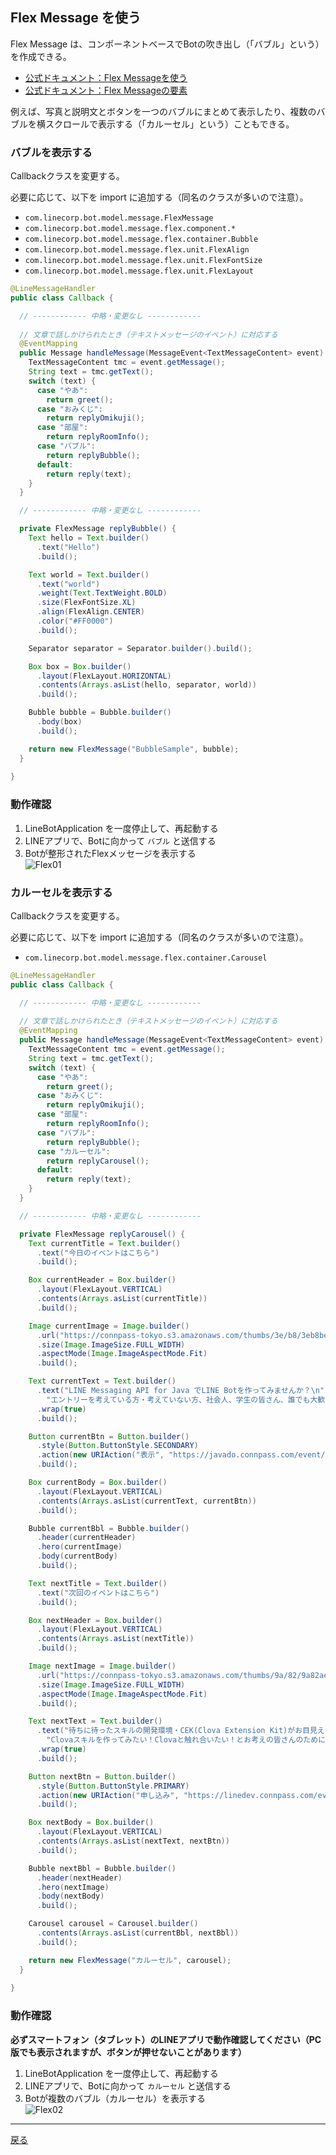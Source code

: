 ## Flex Message を使う

Flex Message は、コンポーネントベースでBotの吹き出し（「バブル」という）を作成できる。

- [公式ドキュメント：Flex Messageを使う](https://developers.line.me/ja/docs/messaging-api/using-flex-messages/)
- [公式ドキュメント：Flex Messageの要素](https://developers.line.me/ja/docs/messaging-api/flex-message-elements/)

例えば、写真と説明文とボタンを一つのバブルにまとめて表示したり、複数のバブルを横スクロールで表示する（「カルーセル」という）こともできる。

### バブルを表示する

Callbackクラスを変更する。

必要に応じて、以下を import に追加する（同名のクラスが多いので注意）。

- `com.linecorp.bot.model.message.FlexMessage`
- `com.linecorp.bot.model.message.flex.component.*`
- `com.linecorp.bot.model.message.flex.container.Bubble`
- `com.linecorp.bot.model.message.flex.unit.FlexAlign`
- `com.linecorp.bot.model.message.flex.unit.FlexFontSize`
- `com.linecorp.bot.model.message.flex.unit.FlexLayout`

```java  
@LineMessageHandler
public class Callback {

  // ------------ 中略・変更なし ------------
  
  // 文章で話しかけられたとき（テキストメッセージのイベント）に対応する
  @EventMapping
  public Message handleMessage(MessageEvent<TextMessageContent> event) {
    TextMessageContent tmc = event.getMessage();
    String text = tmc.getText();
    switch (text) {
      case "やあ":
        return greet();
      case "おみくじ":
        return replyOmikuji();
      case "部屋":
        return replyRoomInfo();
      case "バブル":
        return replyBubble();
      default:
        return reply(text);
    }
  }

  // ------------ 中略・変更なし ------------ 

  private FlexMessage replyBubble() {
    Text hello = Text.builder()
      .text("Hello")
      .build();

    Text world = Text.builder()
      .text("world")
      .weight(Text.TextWeight.BOLD)
      .size(FlexFontSize.XL)
      .align(FlexAlign.CENTER)
      .color("#FF0000")
      .build();

    Separator separator = Separator.builder().build();

    Box box = Box.builder()
      .layout(FlexLayout.HORIZONTAL)
      .contents(Arrays.asList(hello, separator, world))
      .build();

    Bubble bubble = Bubble.builder()
      .body(box)
      .build();

    return new FlexMessage("BubbleSample", bubble);
  }
  
}
```

### 動作確認

1. LineBotApplication を一度停止して、再起動する
2. LINEアプリで、Botに向かって `バブル` と送信する
3. Botが整形されたFlexメッセージを表示する<br>![Flex01](Flex01.png)

### カルーセルを表示する

Callbackクラスを変更する。

必要に応じて、以下を import に追加する（同名のクラスが多いので注意）。

- `com.linecorp.bot.model.message.flex.container.Carousel`

```java
@LineMessageHandler
public class Callback {

  // ------------ 中略・変更なし ------------
  
  // 文章で話しかけられたとき（テキストメッセージのイベント）に対応する
  @EventMapping
  public Message handleMessage(MessageEvent<TextMessageContent> event) {
    TextMessageContent tmc = event.getMessage();
    String text = tmc.getText();
    switch (text) {
      case "やあ":
        return greet();
      case "おみくじ":
        return replyOmikuji();
      case "部屋":
        return replyRoomInfo();
      case "バブル":
        return replyBubble();
      case "カルーセル":
        return replyCarousel();
      default:
        return reply(text);
    }
  }

  // ------------ 中略・変更なし ------------ 

  private FlexMessage replyCarousel() {
    Text currentTitle = Text.builder()
      .text("今日のイベントはこちら")
      .build();

    Box currentHeader = Box.builder()
      .layout(FlexLayout.VERTICAL)
      .contents(Arrays.asList(currentTitle))
      .build();

    Image currentImage = Image.builder()
      .url("https://connpass-tokyo.s3.amazonaws.com/thumbs/3e/b8/3eb8be3f66515598c47c76bd65e3ebb2.png")
      .size(Image.ImageSize.FULL_WIDTH)
      .aspectMode(Image.ImageAspectMode.Fit)
      .build();

    Text currentText = Text.builder()
      .text("LINE Messaging API for Java でLINE Botを作ってみませんか？\n" +
        "エントリーを考えている方・考えていない方、社会人、学生の皆さん、誰でも大歓迎です！")
      .wrap(true)
      .build();

    Button currentBtn = Button.builder()
      .style(Button.ButtonStyle.SECONDARY)
      .action(new URIAction("表示", "https://javado.connpass.com/event/97107/"))
      .build();

    Box currentBody = Box.builder()
      .layout(FlexLayout.VERTICAL)
      .contents(Arrays.asList(currentText, currentBtn))
      .build();

    Bubble currentBbl = Bubble.builder()
      .header(currentHeader)
      .hero(currentImage)
      .body(currentBody)
      .build();

    Text nextTitle = Text.builder()
      .text("次回のイベントはこちら")
      .build();

    Box nextHeader = Box.builder()
      .layout(FlexLayout.VERTICAL)
      .contents(Arrays.asList(nextTitle))
      .build();

    Image nextImage = Image.builder()
      .url("https://connpass-tokyo.s3.amazonaws.com/thumbs/9a/82/9a82ae80521b1f119cc6ed1e3e5edac0.png")
      .size(Image.ImageSize.FULL_WIDTH)
      .aspectMode(Image.ImageAspectMode.Fit)
      .build();

    Text nextText = Text.builder()
      .text("待ちに待ったスキルの開発環境・CEK(Clova Extension Kit)がお目見えしました!!\n" +
        "Clovaスキルを作ってみたい！Clovaと触れ合いたい！とお考えの皆さんのためにCEKのハンズオンを行います。")
      .wrap(true)
      .build();

    Button nextBtn = Button.builder()
      .style(Button.ButtonStyle.PRIMARY)
      .action(new URIAction("申し込み", "https://linedev.connpass.com/event/96793/"))
      .build();

    Box nextBody = Box.builder()
      .layout(FlexLayout.VERTICAL)
      .contents(Arrays.asList(nextText, nextBtn))
      .build();

    Bubble nextBbl = Bubble.builder()
      .header(nextHeader)
      .hero(nextImage)
      .body(nextBody)
      .build();

    Carousel carousel = Carousel.builder()
      .contents(Arrays.asList(currentBbl, nextBbl))
      .build();

    return new FlexMessage("カルーセル", carousel);
  }
  
}
```

### 動作確認

**必ずスマートフォン（タブレット）のLINEアプリで動作確認してください（PC版でも表示されますが、ボタンが押せないことがあります）**

1. LineBotApplication を一度停止して、再起動する
2. LINEアプリで、Botに向かって `カルーセル` と送信する
3. Botが複数のバブル（カルーセル）を表示する<br>![Flex02](Flex02.png)

-----

[戻る](../README.md)
